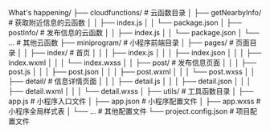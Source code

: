 What's happening/
├── cloudfunctions/    # 云函数目录
│   ├── getNearbyInfo/     # 获取附近信息的云函数
│   │   ├── index.js
│   │   └── package.json
│   ├── postInfo/          # 发布信息的云函数
│   │   ├── index.js
│   │   └── package.json
│   └── ...                # 其他云函数
├── miniprogram/        # 小程序前端目录
│   ├── pages/              # 页面目录
│   │   ├── index/          # 首页
│   │   │   ├── index.js
│   │   │   ├── index.json
│   │   │   ├── index.wxml
│   │   │   └── index.wxss
│   │   ├── post/           # 发布信息页面
│   │   │   ├── post.js
│   │   │   ├── post.json
│   │   │   ├── post.wxml
│   │   │   └── post.wxss
│   │   ├── detail/         # 信息详情页面
│   │   │   ├── detail.js
│   │   │   ├── detail.json
│   │   │   ├── detail.wxml
│   │   │   └── detail.wxss
│   ├── utils/              # 工具函数目录
│   ├── app.js             # 小程序入口文件
│   ├── app.json           # 小程序配置文件
│   ├── app.wxss           # 小程序全局样式表
│   └── ...                # 其他配置文件
└── project.config.json    # 项目配置文件
